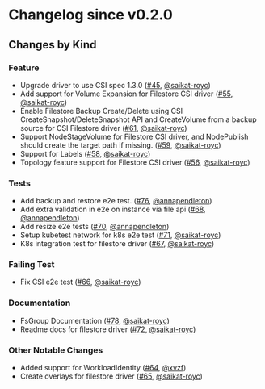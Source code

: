 # Changelog since v0.2.0

## Changes by Kind

### Feature
- Upgrade driver to use CSI spec 1.3.0 ([#45](https://github.com/kubernetes-sigs/gcp-filestore-csi-driver/pull/45), [@saikat-royc](https://github.com/saikat-royc))
- Add support for Volume Expansion for Filestore CSI driver ([#55](https://github.com/kubernetes-sigs/gcp-filestore-csi-driver/pull/55), [@saikat-royc](https://github.com/saikat-royc))
- Enable Filestore Backup Create/Delete using CSI CreateSnapshot/DeleteSnapshot API and CreateVolume from a backup source for CSI Filestore driver ([#61](https://github.com/kubernetes-sigs/gcp-filestore-csi-driver/pull/61), [@saikat-royc](https://github.com/saikat-royc))
- Support NodeStageVolume for Filestore CSI driver, and NodePublish should create the target path if missing. ([#59](https://github.com/kubernetes-sigs/gcp-filestore-csi-driver/pull/59), [@saikat-royc](https://github.com/saikat-royc))
- Support for Labels ([#58](https://github.com/kubernetes-sigs/gcp-filestore-csi-driver/pull/58), [@saikat-royc](https://github.com/saikat-royc))
- Topology feature support for Filestore CSI driver ([#56](https://github.com/kubernetes-sigs/gcp-filestore-csi-driver/pull/56), [@saikat-royc](https://github.com/saikat-royc))

### Tests

- Add backup and restore e2e test. ([#76](https://github.com/kubernetes-sigs/gcp-filestore-csi-driver/pull/76), [@annapendleton](https://github.com/annapendleton))
- Add extra validation in e2e on instance via file api ([#68](https://github.com/kubernetes-sigs/gcp-filestore-csi-driver/pull/68), [@annapendleton](https://github.com/annapendleton))
- Add resize e2e tests ([#70](https://github.com/kubernetes-sigs/gcp-filestore-csi-driver/pull/70), [@annapendleton](https://github.com/annapendleton))
- Setup kubetest network for k8s e2e test ([#71](https://github.com/kubernetes-sigs/gcp-filestore-csi-driver/pull/71), [@saikat-royc](https://github.com/saikat-royc))
- K8s integration test for filestore driver ([#67](https://github.com/kubernetes-sigs/gcp-filestore-csi-driver/pull/67), [@saikat-royc](https://github.com/saikat-royc))

### Failing Test

- Fix CSI e2e test ([#66](https://github.com/kubernetes-sigs/gcp-filestore-csi-driver/pull/66), [@saikat-royc](https://github.com/saikat-royc))

### Documentation

- FsGroup Documentation ([#78](https://github.com/kubernetes-sigs/gcp-filestore-csi-driver/pull/78), [@saikat-royc](https://github.com/saikat-royc))
- Readme docs for filestore driver ([#72](https://github.com/kubernetes-sigs/gcp-filestore-csi-driver/pull/72), [@saikat-royc](https://github.com/saikat-royc))

### Other Notable Changes

- Added support for WorkloadIdentity ([#64](https://github.com/kubernetes-sigs/gcp-filestore-csi-driver/pull/64), [@xvzf](https://github.com/xvzf))
- Create overlays for filestore driver ([#65](https://github.com/kubernetes-sigs/gcp-filestore-csi-driver/pull/65), [@saikat-royc](https://github.com/saikat-royc))


